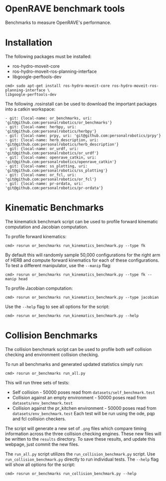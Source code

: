 # OpenRAVE benchmark tools
Benchmarks to measure OpenRAVE's performance.

# Installation
The following packages must be installed:
* ros-hydro-moveit-core
* ros-hydro-moveit-ros-planning-interface
* libgoogle-perftools-dev
```
cmd> sudo apt-get install ros-hydro-moveit-core ros-hydro-moveit-ros-planning-interface \
libgoogle-perftools-dev
```

The following .rosinstall can be used to download the important packages into a catkin workspace:

```
- git: {local-name: or_benchmarks, uri: 'git@github.com:personalrobotics/or_benchmarks'}
- git: {local-name: herbpy, uri: 'git@github.com:personalrobotics/herbpy'}
- git: {local-name: prpy, uri: 'git@github.com:personalrobotics/prpy'}
- git: {local-name: herb_description, uri: 'git@github.com:personalrobotics/herb_description'}
- git: {local-name: or_urdf, uri: 'git@github.com:personalrobotics/or_urdf'}
- git: {local-name: openrave_catkin, uri: 'git@github.com:personalrobotics/openrave_catkin'}
- git: {local-name: ss_plotting, uri: 'git@github.com:personalrobotics/ss_plotting'}
- git: {local-name: or_fcl, uri: 'git@github.com:personalrobotics/or_fcl'}
- git: {local-name: pr-ordata, uri: 'git@github.com:personalrobotics/pr-ordata'}
```

# Kinematic Benchmarks
The kinematick benchmark script can be used to profile forward kinematic computation and Jacobian computation.  

To profile forward kinematics:
```
cmd> rosrun or_benchmarks run_kinematics_benchmark.py --type fk
```
By default this will randomly sample 50,000 configurations for the right arm of HERB and compute forward kinematics for each of these configurations.  To test a different manipulator, use the ```--manip``` flag:
```
cmd> rosrun or_benchmarks run_kinematics_benchmark.py --type fk --manip head
```

To profile Jacobian computation:
```
cmd> rosrun or_benchmarks run_kinematics_benchmark.py --type jacobian
```

Use the ```--help``` flag to see all options for the script:
```
cmd> rosrun or_benchmarks run_kinematics_benchmark.py --help
```

# Collision Benchmarks
The collision benchmark script can be used to profile both self collision checking and environment collision checking.

To run all benchmarks and generated updated statistics simply run:
```
cmd> rosrun or_benchmarks run_all.py
```
This will run three sets of tests:
* Self collision - 50000 poses read from ```datasets/self_benchmark.test```
* Collision against an empty environment - 50000 poses read from ```datasets/env_benchmark.test```
* Collision against the pr_kitchen environment - 50000 poses read from ```datasets/env_benchmark.test```
Each test will be run using the ode, pqp and fcl collision checkers.

The script will generate a new set of ```.png``` files which compare timing information across the three collision checking engines.  These new files will be written to the ```results``` directory.  To save these results, and update this webpage, just commit the new files.

The ```run_all.py``` script utilizes the ```run_collision_benchmark.py``` script. Use ```run_collision_benchmark.py``` directly to run individual tests.  The ```--help``` flag will show all options for the script:
```
cmd> rosrun or_benchmarks run_collision_benchmark.py --help
```
